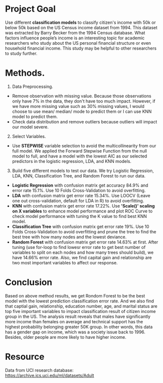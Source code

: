 # Project Goal
Use different <b>classification models</b> to classify citizen's income with 50k or below 50k based on the US Census income dataset from 1994. This dataset was extracted by Barry Becker from the 1994 Census database. What factors influence people’s income is an interesting topic for academic researchers who study about the US personal financial structure or even household financial income. This study may be helpful to other researchers to study further. 

# Methods.
1. Data Preprocessing.  
- Remove observation with missing value. Because those observations only have 7% in the data, they don't have too much impact. However, if we have more missing value such as 30% missing values, I would choose to use mean/ median/ mode to predict them or I can use KNN model to predict them.  
- Check data distribution and remove outliers because outliers will impact our model severe.
2. Select Variables.  
- Use <b>STEPWISE</b> variable selection to avoid the multicollinearity from our full model. We applied the Forward Stepwise Function from the null model to full, and have a model with the lowest AIC as our selected predictors in the logistic regression, LDA, and KNN models.  

3. Build five different models to test our data. We try Logistic Regression, LDA, KNN, Classification Tree, and Random Forest to run our data.  
- <b>Logistic Regression</b> with confusion matrix get accuracy 84.9% and error rate 15.1%. Use 10 Folds Cross-Validation to avoid overfitting.  
- <b>LDA</b> with confusion matrix get error rate 15.34%.  Use LOOCV (Leave one out cross-validation, default for LDA in R) to avoid overfitting.
- <b>KNN</b> with confusion matrix get error rate 17.22%. Use <b>'Scale()' scaling on X variables</b> to enhance model performance and plot ROC Curve to check model performance with tuning the K value to find best KNN model.  
- <b>Classification Tree</b> with confusion matrix get error rate 19%. Use 10 Folds Cross-Validation to avoid overfitting and prune the tree to find the best tree with how many nodes and the lowest deviance.
- <b>Random Forest</b> with confusion matrix get error rate 14.63% at first. After tuning (use for-loop to find lowesr error rate to get best number of variables to split on each nodes and how many trees should build), we have 14.66% error rate. Also, we find capital gain and relationship are two most important variables to affect our response.

# Conclusion
Based on above method results, we get Rondom Forest to be the best model with the lowest prediction classification error rate. And we also find that captial gain, relationship, education number, age, and marital status are top five important variables to impact classification result of citizen income group in the US. The analysis result reveals that males have significantly more income than females on average and technical support has the highest probability belonging greater 50K group. In other words, this data has a gender gap on income, which was a society issue back to 1996. Besides, older people are more likely to have higher income.  

# Resource
Data from UCI research database: https://archive.ics.uci.edu/ml/datasets/Adult
